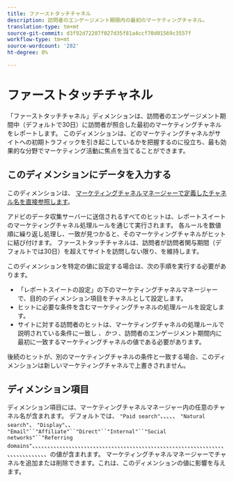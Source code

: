 ```yaml
---
title: ファーストタッチチャネル
description: 訪問者のエンゲージメント期限内の最初のマーケティングチャネル。
translation-type: tm+mt
source-git-commit: d3f92d72207f027d35f81a4ccf70d01569c3557f
workflow-type: tm+mt
source-wordcount: '282'
ht-degree: 0%

---
```



# ファーストタッチチャネル

「ファーストタッチチャネル」ディメンションは、訪問者のエンゲージメント期間中（デフォルトで30日）に訪問者が照合した最初のマーケティングチャネルをレポートします。 このディメンションは、どのマーケティングチャネルがサイトへの初期トラフィックを引き起こしているかを把握するのに役立ち、最も効果的な分野でマーケティング活動に焦点を当てることができます。

## このディメンションにデータを入力する

このディメンションは、 [マーケティングチャネルマネージャーで定義したチャネル名を直接参照します](/help/admin/admin/marketing-channels-admin.md)。

アドビのデータ収集サーバーに送信されるすべてのヒットは、レポートスイートのマーケティングチャネル処理ルールを通じて実行されます。 各ルールを数値順に繰り返し処理し、一致が見つかると、そのマーケティングチャネルがヒットに結び付けます。 ファーストタッチチャネルは、訪問者が訪問者関与期間（デフォルトでは30日）を超えてサイトを訪問しない限り、を維持します。

このディメンションを特定の値に設定する場合は、次の手順を実行する必要があります。

* 「レポートスイートの設定」の下のマーケティングチャネルマネージャーで、目的のディメンション項目をチャネルとして設定します。
* ヒットに必要な条件を含むマーケティングチャネルの処理ルールを設定します。
* サイトに対する訪問者のヒットは、マーケティングチャネルの処理ルールで説明されている条件に一致し _、かつ_ 、訪問者のエンゲージメント期間内に最初に一致するマーケティングチャネルの値である必要があります。

後続のヒットが、別のマーケティングチャネルの条件と一致する場合、このディメンションは新しいマーケティングチャネルで上書きされません。

## ディメンション項目

ディメンション項目には、マーケティングチャネルマネージャー内の任意のチャネル名が含まれます。 デフォルトでは、 `"Paid search"`、、、、、 `"Natural search"`、 `"Display"`、、 `"Email"``"Affiliate"``"Direct"``"Internal"``"Social networks"``"Referring domains"`、、、、、、、、、、、、、、、、、、、、、、、、、、、、、、、、、、、、、、、、、、、、、、、、、、、、、、、、、、、、、、、、、、、、、、、、、、、、の値が含まれます。 マーケティングチャネルマネージャーでチャネルを追加または削除できます。これは、このディメンションの値に影響を与えます。
